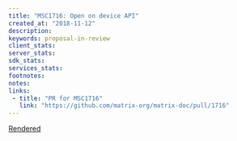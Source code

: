 ```yaml
---
title: "MSC1716: Open on device API"
created_at: "2018-11-12"
description:
keywords: proposal-in-review
client_stats:
server_stats:
sdk_stats:
services_stats:
footnotes:
notes:
links:
 - title: "PR for MSC1716"
   link: "https://github.com/matrix-org/matrix-doc/pull/1716"
---
```

[Rendered](https://github.com/Half-Shot/matrix-doc/blob/hs/1716-open-on-device-api/proposals/1716-open-on-device-api.md)

